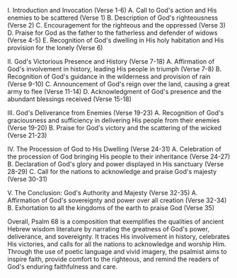 I. Introduction and Invocation (Verse 1-6)
    A. Call to God's action and His enemies to be scattered (Verse 1)
    B. Description of God's righteousness (Verse 2)
    C. Encouragement for the righteous and the oppressed (Verse 3)
    D. Praise for God as the father to the fatherless and defender of widows (Verse 4-5)
    E. Recognition of God's dwelling in His holy habitation and His provision for the lonely (Verse 6)
    
II. God's Victorious Presence and History (Verse 7-18)
    A. Affirmation of God's involvement in history, leading His people in triumph (Verse 7-8)
    B. Recognition of God's guidance in the wilderness and provision of rain (Verse 9-10)
    C. Announcement of God's reign over the land, causing a great army to flee (Verse 11-14)
    D. Acknowledgment of God's presence and the abundant blessings received (Verse 15-18)
    
III. God's Deliverance from Enemies (Verse 19-23)
    A. Recognition of God's graciousness and sufficiency in delivering His people from their enemies (Verse 19-20)
    B. Praise for God's victory and the scattering of the wicked (Verse 21-23)
    
IV. The Procession of God to His Dwelling (Verse 24-31)
    A. Celebration of the procession of God bringing His people to their inheritance (Verse 24-27)
    B. Declaration of God's glory and power displayed in His sanctuary (Verse 28-29)
    C. Call for the nations to acknowledge and praise God's majesty (Verse 30-31)
    
V. The Conclusion: God's Authority and Majesty (Verse 32-35)
    A. Affirmation of God's sovereignty and power over all creation (Verse 32-34)
    B. Exhortation to all the kingdoms of the earth to praise God (Verse 35)
    
Overall, Psalm 68 is a composition that exemplifies the qualities of ancient Hebrew wisdom literature by narrating the greatness of God's power, deliverance, and sovereignty. It traces His involvement in history, celebrates His victories, and calls for all the nations to acknowledge and worship Him. Through the use of poetic language and vivid imagery, the psalmist aims to inspire faith, provide comfort to the righteous, and remind the readers of God's enduring faithfulness and care.